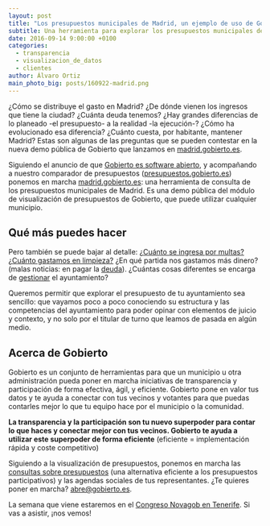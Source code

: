 ```yaml
---
layout: post
title: "Los presupuestos municipales de Madrid, un ejemplo de uso de Gobierto"
subtitle: Una herramienta para explorar los presupuestos municipales de la capital
date: 2016-09-14 9:00:00 +0100
categories:
  - transparencia
  - visualizacion_de_datos
  - clientes
author: Álvaro Ortiz
main_photo_big: posts/160922-madrid.png
---
```


¿Cómo se distribuye el gasto en Madrid? ¿De dónde vienen los ingresos que tiene la ciudad? ¿Cuánta deuda tenemos? ¿Hay grandes diferencias de lo planeado -el presupuesto- a la realidad -la ejecución-? ¿Cómo ha evolucionado esa diferencia? ¿Cuánto cuesta, por habitante, mantener Madrid? Estas son algunas de las preguntas que se pueden contestar en la nueva demo pública de Gobierto que lanzamos en [madrid.gobierto.es](https://madrid.gobierto.es).  

Siguiendo el anuncio de que [Gobierto es software abierto](/blog/20160914-gobierto-open-source.html), y acompañando a nuestro comparador de presupuestos ([presupuestos.gobierto.es](https://presupuestos.gobierto.es)) ponemos en marcha [madrid.gobierto.es](http://madrid.gobierto.es): una herramienta de consulta de los presupuestos municipales de Madrid. Es una demo pública del módulo de visualización de presupuestos de Gobierto, que puede utilizar cualquier municipio.

## Qué más puedes hacer

Pero también se puede bajar al detalle: [¿Cuánto se ingresa por multas?](https://madrid.gobierto.es/presupuestos/partidas/391/2016/economic/I) [¿Cuánto gastamos en limpieza?](https://madrid.gobierto.es/presupuestos/partidas/163/2016/functional/G) ¿En qué partida nos gastamos más dinero? (malas noticias: en pagar la [deuda](https://madrid.gobierto.es/presupuestos/partidas/011/2016/functional/G)). ¿Cuántas cosas diferentes se encarga de [gestionar](https://madrid.gobierto.es/presupuestos/resumen/2016) el ayuntamiento?

Queremos permitir que explorar el presupuesto de tu ayuntamiento sea sencillo: que vayamos poco a poco conociendo su estructura y las competencias del ayuntamiento  para poder opinar con elementos de juicio y contexto, y no solo por el titular de turno que leamos de pasada en algún medio.

## Acerca de Gobierto

Gobierto es un conjunto de herramientas para que un municipio u otra administración pueda poner en marcha iniciativas de transparencia y participación de forma efectiva, ágil, y eficiente. Gobierto pone en valor tus datos y te ayuda a conectar con tus vecinos y votantes para que puedas contarles mejor lo que tu equipo hace por el municipio o la comunidad.

**La transparencia y la participación son tu nuevo superpoder para contar lo que haces y conectar mejor con tus vecinos. Gobierto te ayuda a utilizar este superpoder de forma eficiente** (eficiente = implementación rápida y coste competitivo)

Siguiendo a la visualización de presupuestos, ponemos en marcha las [consultas sobre presupuestos](/presupuestos_participativos_consultas/) (una alternativa eficiente a los presupuestos participativos) y las agendas sociales de tus representantes. ¿Te quieres poner en marcha? [abre@gobierto.es](mailto:abre@gobierto.es).

La semana que viene estaremos en el [Congreso Novagob en Tenerife](/blog/20160914-congreso-novagob.html). Si vas a asistir, ¡nos vemos!
